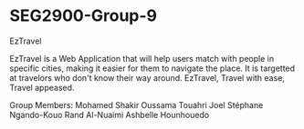 # SEG2900-Group-9

EzTravel

EzTravel is a Web Application that will help users match with people in specific cities, making it
easier for them to navigate the place. It is targetted at travelors who don't know their way around.
EzTravel, Travel with ease, Travel appeased.

Group Members:
Mohamed Shakir
Oussama Touahri
Joel Stéphane Ngando-Kouo
Rand Al-Nuaimi
Ashbelle Hounhouedo
